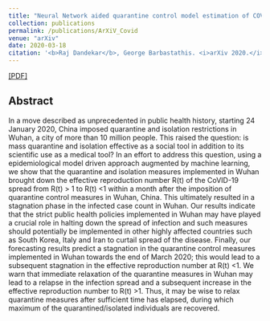 ```yaml
---
title: "Neural Network aided quarantine control model estimation of COVID spread in Wuhan, China"
collection: publications
permalink: /publications/ArXiV_Covid
venue: "arXiv"
date: 2020-03-18
citation: '<b>Raj Dandekar</b>, George Barbastathis. <i>arXiv 2020.</i>'
---
```


[[PDF]](https://RajDandekar.github.io/files/ArXiV_Covid.pdf)

## Abstract
In a move described as unprecedented in public health history, starting 24 January 2020, China imposed quarantine and isolation restrictions in Wuhan, a city of more than 10 million people. This raised the question: is mass quarantine and isolation effective as a social tool in addition to its scientific use as a medical tool? In an effort to address this question, using a epidemiological model driven approach augmented by machine learning, we show that the quarantine and isolation measures implemented in Wuhan brought down the effective reproduction number R(t) of the CoVID-19 spread from R(t) > 1 to R(t) <1 within a month after the imposition of quarantine control measures in Wuhan, China. This ultimately resulted in a stagnation phase in the infected case count in Wuhan. Our results indicate that the strict public health policies implemented in Wuhan may have played a crucial role in halting down the spread of infection and such measures should potentially be implemented in other highly affected countries such as South Korea, Italy and Iran to curtail spread of the disease. Finally, our forecasting results predict a stagnation in the quarantine control measures implemented in Wuhan towards the end of March 2020; this would lead to a subsequent stagnation in the effective reproduction number at R(t) <1. We warn that immediate relaxation of the quarantine measures in Wuhan may lead to a relapse in the infection spread and a subsequent increase in the effective reproduction number to R(t) >1. Thus, it may be wise to relax quarantine measures after sufficient time has elapsed, during which maximum of the quarantined/isolated individuals are recovered.
